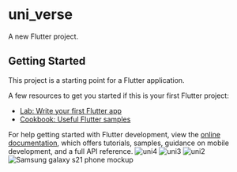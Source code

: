 # uni_verse

A new Flutter project.

## Getting Started

This project is a starting point for a Flutter application.

A few resources to get you started if this is your first Flutter project:

- [Lab: Write your first Flutter app](https://docs.flutter.dev/get-started/codelab)
- [Cookbook: Useful Flutter samples](https://docs.flutter.dev/cookbook)

For help getting started with Flutter development, view the
[online documentation](https://docs.flutter.dev/), which offers tutorials,
samples, guidance on mobile development, and a full API reference.
![uni4](https://github.com/umarkhalifa/UniVerse/assets/112028682/6b143647-5799-4d58-9e61-561bd1e1e902)
![uni3](https://github.com/umarkhalifa/UniVerse/assets/112028682/6dc26391-0d3f-4579-9349-96407d28c6fc)
![uni2](https://github.com/umarkhalifa/UniVerse/assets/112028682/7d39f179-f6de-4726-802f-bfd1c4824239)
![Samsung galaxy s21 phone mockup](https://github.com/umarkhalifa/UniVerse/assets/112028682/6312ff72-1298-4e53-8620-5bb4edac4021)
